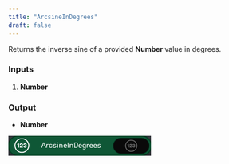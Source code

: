 ```yaml
---
title: "ArcsineInDegrees"
draft: false
---
```

Returns the inverse sine of a provided **Number** value in degrees.
### Inputs
1. **Number**
### Output
-   **Number**

![ArcsineInDegrees](https://raw.githubusercontent.com/battlefield-portal-community/Image-CDN/main/portal_blocks/ArcsineInDegrees.png)